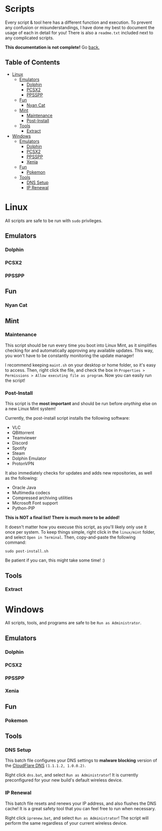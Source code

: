 <!-- omit in toc -->
# Scripts

Every script & tool here has a different function and execution. To prevent any confusion or misunderstandings, I have done my best to document the usage of each in detail for you! There is also a `readme.txt` included next to any complicated scripts.

**This documentation is not complete!** Go [back.](intro.md)

## Table of Contents
- [Linux](#linux)
  - [Emulators](#emulators)
    - [Dolphin](#dolphin)
    - [PCSX2](#pcsx2)
    - [PPSSPP](#ppsspp)
  - [Fun](#fun)
    - [Nyan Cat](#nyan-cat)
  - [Mint](#mint)
    - [Maintenance](#maintenance)
    - [Post-Install](#post-install)
  - [Tools](#tools)
    - [Extract](#extract)
- [Windows](#windows)
  - [Emulators](#emulators-1)
    - [Dolphin](#dolphin-1)
    - [PCSX2](#pcsx2-1)
    - [PPSSPP](#ppsspp-1)
    - [Xenia](#xenia)
  - [Fun](#fun-1)
    - [Pokemon](#pokemon)
  - [Tools](#tools-1)
    - [DNS Setup](#dns-setup)
    - [IP Renewal](#ip-renewal)

# Linux

All scripts are safe to be run with `sudo` privileges.

## Emulators

### Dolphin




### PCSX2



### PPSSPP



## Fun

### Nyan Cat



## Mint

### Maintenance

This script should be run every time you boot into Linux Mint, as it simplifies checking for and automatically approving any available updates. This way, you won't have to be constantly monitoring the update manager!

I recommend keeping `maint.sh` on your desktop or home folder, so it's easy to access. Then, right click the file, and check the box in  `Properties > Permissions > Allow executing file as program`. Now you can easily run the script!

### Post-Install

This script is the **most important** and should be run before *anything* else on a new Linux Mint system!

Currently, the post-install script installs the following software: 

- VLC
- QBittorrent
- Teamviewer
- Discord
- Spotify
- Steam
- Dolphin Emulator
- ProtonVPN

It also immediately checks for updates and adds new repositories, as well as the following:

- Oracle Java
- Multimedia codecs
- Compressed archiving utilities
- Microsoft Font support
- Python-PIP

**This is NOT a final list! There is much more to be added!**

It doesn't matter how you execuse this script, as you'll likely only use it once per system. To keep things simple, right click in the `linux/mint` folder, and select `Open in Terminal`. Then, copy-and-paste the following command:

`sudo post-install.sh`

Be patient if you can, this might take some time! :)

## Tools

### Extract



# Windows

All scripts, tools, and programs are safe to be `Run as Administrator`.

## Emulators

### Dolphin




### PCSX2



### PPSSPP



### Xenia



## Fun

### Pokemon



## Tools

### DNS Setup

This batch file configures your DNS settings to **malware blocking** version of the [CloudFlare DNS](https://developers.cloudflare.com/1.1.1.1/setup/) `(1.1.1.2, 1.0.0.2)`.

Right click `dns.bat`, and select `Run as Administrator`! It is currently preconfigured for your new build's default wireless device.

### IP Renewal

This batch file resets and renews your IP address, and also flushes the DNS cache! It is a great safety tool that you can feel free to run when necessary.

Right click `iprenew.bat`, and select `Run as Administrator`! The script will perform the same regardless of your current wireless device.


